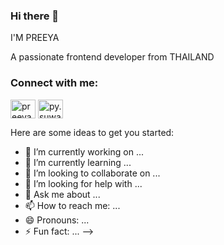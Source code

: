 ### Hi there 🌱


I'M PREEYA


A passionate frontend developer from THAILAND


<h3 align="left">Connect with me:</h3>
<p align="left">
  <a href="https://fb.com/preeya suwanchai" target="blank"><img align="center" src="https://raw.githubusercontent.com/rahuldkjain/github-profile-readme-generator/master/src/images/icons/Social/facebook.svg" alt="preeya suwanchai" height="30" width="40" /></a>
  <a href="https://instagram.com/py.suwan" target="blank"><img align="center" src="https://raw.githubusercontent.com/rahuldkjain/github-profile-readme-generator/master/src/images/icons/Social/instagram.svg" alt="py.suwan" height="30" width="40" /></a>
</p>  



Here are some ideas to get you started:

- 🔭 I’m currently working on ...
- 🌱 I’m currently learning ...
- 👯 I’m looking to collaborate on ...
- 🤔 I’m looking for help with ...
- 💬 Ask me about ...
- 📫 How to reach me: ...
- 😄 Pronouns: ...
- ⚡ Fun fact: ...
-->
